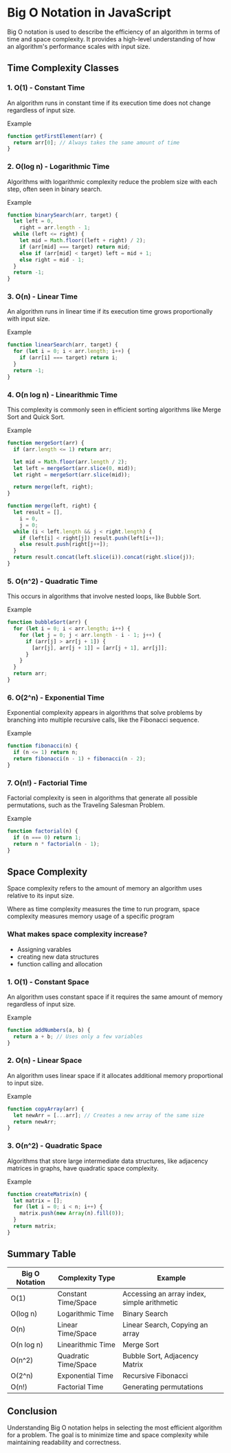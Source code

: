 # Big O Notation in JavaScript

Big O notation is used to describe the efficiency of an algorithm in terms of time and space complexity. It provides a high-level understanding of how an algorithm's performance scales with input size.

## Time Complexity Classes

### 1. **O(1) - Constant Time**

An algorithm runs in constant time if its execution time does not change regardless of input size.

Example

```js
function getFirstElement(arr) {
  return arr[0]; // Always takes the same amount of time
}
```

### 2. **O(log n) - Logarithmic Time**

Algorithms with logarithmic complexity reduce the problem size with each step, often seen in binary search.

Example

```js
function binarySearch(arr, target) {
  let left = 0,
    right = arr.length - 1;
  while (left <= right) {
    let mid = Math.floor((left + right) / 2);
    if (arr[mid] === target) return mid;
    else if (arr[mid] < target) left = mid + 1;
    else right = mid - 1;
  }
  return -1;
}
```

### 3. **O(n) - Linear Time**

An algorithm runs in linear time if its execution time grows proportionally with input size.

Example

```js
function linearSearch(arr, target) {
  for (let i = 0; i < arr.length; i++) {
    if (arr[i] === target) return i;
  }
  return -1;
}
```

### 4. **O(n log n) - Linearithmic Time**

This complexity is commonly seen in efficient sorting algorithms like Merge Sort and Quick Sort.

Example

```js
function mergeSort(arr) {
  if (arr.length <= 1) return arr;

  let mid = Math.floor(arr.length / 2);
  let left = mergeSort(arr.slice(0, mid));
  let right = mergeSort(arr.slice(mid));

  return merge(left, right);
}

function merge(left, right) {
  let result = [],
    i = 0,
    j = 0;
  while (i < left.length && j < right.length) {
    if (left[i] < right[j]) result.push(left[i++]);
    else result.push(right[j++]);
  }
  return result.concat(left.slice(i)).concat(right.slice(j));
}
```

### 5. **O(n^2) - Quadratic Time**

This occurs in algorithms that involve nested loops, like Bubble Sort.

Example

```js
function bubbleSort(arr) {
  for (let i = 0; i < arr.length; i++) {
    for (let j = 0; j < arr.length - i - 1; j++) {
      if (arr[j] > arr[j + 1]) {
        [arr[j], arr[j + 1]] = [arr[j + 1], arr[j]];
      }
    }
  }
  return arr;
}
```

### 6. **O(2^n) - Exponential Time**

Exponential complexity appears in algorithms that solve problems by branching into multiple recursive calls, like the Fibonacci sequence.

Example

```js
function fibonacci(n) {
  if (n <= 1) return n;
  return fibonacci(n - 1) + fibonacci(n - 2);
}
```

### 7. **O(n!) - Factorial Time**

Factorial complexity is seen in algorithms that generate all possible permutations, such as the Traveling Salesman Problem.

Example

```js
function factorial(n) {
  if (n === 0) return 1;
  return n * factorial(n - 1);
}
```

## Space Complexity

Space complexity refers to the amount of memory an algorithm uses relative to its input size.

Where as time complexity measures the time to run program, space complexity measures memory usage of a specific program

### What makes space complexity increase?

- Assigning varables
- creating new data structures
- function calling and allocation

### 1. **O(1) - Constant Space**

An algorithm uses constant space if it requires the same amount of memory regardless of input size.

Example

```js
function addNumbers(a, b) {
  return a + b; // Uses only a few variables
}
```

### 2. **O(n) - Linear Space**

An algorithm uses linear space if it allocates additional memory proportional to input size.

Example

```js
function copyArray(arr) {
  let newArr = [...arr]; // Creates a new array of the same size
  return newArr;
}
```

### 3. **O(n^2) - Quadratic Space**

Algorithms that store large intermediate data structures, like adjacency matrices in graphs, have quadratic space complexity.

Example

```js
function createMatrix(n) {
  let matrix = [];
  for (let i = 0; i < n; i++) {
    matrix.push(new Array(n).fill(0));
  }
  return matrix;
}
```

## Summary Table

| Big O Notation | Complexity Type      | Example                                     |
| -------------- | -------------------- | ------------------------------------------- |
| O(1)           | Constant Time/Space  | Accessing an array index, simple arithmetic |
| O(log n)       | Logarithmic Time     | Binary Search                               |
| O(n)           | Linear Time/Space    | Linear Search, Copying an array             |
| O(n log n)     | Linearithmic Time    | Merge Sort                                  |
| O(n^2)         | Quadratic Time/Space | Bubble Sort, Adjacency Matrix               |
| O(2^n)         | Exponential Time     | Recursive Fibonacci                         |
| O(n!)          | Factorial Time       | Generating permutations                     |

## Conclusion

Understanding Big O notation helps in selecting the most efficient algorithm for a problem. The goal is to minimize time and space complexity while maintaining readability and correctness.

